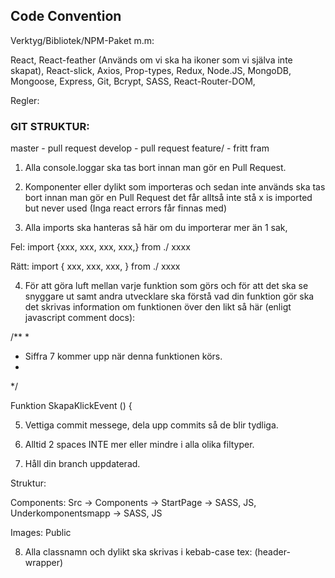 ## Code Convention

Verktyg/Bibliotek/NPM-Paket m.m:

React,
React-feather (Används om vi ska ha ikoner som vi själva inte skapat),
React-slick,
Axios,
Prop-types,
Redux,
Node.JS,
MongoDB,
Mongoose,
Express,
Git,
Bcrypt,
SASS,
React-Router-DOM,



Regler:

### GIT STRUKTUR:
master - pull request
develop - pull request
feature/<feature-branches> - fritt fram

1. Alla console.loggar ska tas bort innan man gör en Pull Request.

2. Komponenter eller dylikt som importeras och sedan inte används ska tas bort innan man gör en Pull Request det får alltså inte stå x is imported but never used (Inga react errors får finnas med)

3. Alla imports ska hanteras så här om du importerar mer än 1 sak, 

Fel: import {xxx, xxx, xxx, xxx,} from ./ xxxx

Rätt:  import {
		xxx,
		xxx,
		xxx,
		} from ./ xxxx

4. För att göra luft mellan varje funktion som görs och för att det ska se snyggare ut samt andra utvecklare ska förstå vad din funktion gör ska det skrivas information om funktionen över den likt så här (enligt javascript comment docs):




/**
*
* Siffra 7 kommer upp när denna funktionen körs.
*
*/

Funktion SkapaKlickEvent () {

5. Vettiga commit messege, dela upp commits så de blir tydliga.

6. Alltid 2 spaces INTE mer eller mindre i alla olika filtyper.

7. Håll din branch uppdaterad. 


Struktur:

Components: Src -> Components -> StartPage -> SASS, JS, Underkomponentsmapp -> SASS, JS

Images: Public


8. Alla classnamn och dylikt ska skrivas i kebab-case  tex: (header-wrapper)


